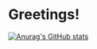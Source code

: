 # Greetings!

[![Anurag's GitHub stats](https://github-readme-stats.vercel.app/api?username=pouyasonej&show_icons=true&theme=radical)](https://github.com/pouyasonej/github-readme-stats)
